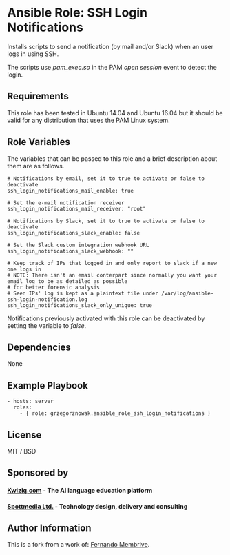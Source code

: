 # Ansible Role: SSH Login Notifications


Installs scripts to send a notification (by mail and/or Slack) when an user logs in using SSH.

The scripts use *pam_exec.so* in the PAM *open session* event to detect the login.

## Requirements

This role has been tested in Ubuntu 14.04 and Ubuntu 16.04 but it should be valid for any distribution that uses the PAM Linux system.

## Role Variables

The variables that can be passed to this role and a brief description about them are as follows.

```
# Notifications by email, set it to true to activate or false to deactivate
ssh_login_notifications_mail_enable: true

# Set the e-mail notification receiver
ssh_login_notifications_mail_receiver: "root"

# Notifications by Slack, set it to true to activate or false to deactivate
ssh_login_notifications_slack_enable: false

# Set the Slack custom integration webhook URL
ssh_login_notifications_slack_webhook: ""

# Keep track of IPs that logged in and only report to slack if a new one logs in
# NOTE: There isn't an email conterpart since normally you want your email log to be as detailed as possible
# for better forensic analysis
# Seen IPs' log is kept as a plaintext file under /var/log/ansible-ssh-login-notification.log
ssh_login_notifications_slack_only_unique: true
```

Notifications previously activated with this role can be deactivated by setting the variable to *false*. 

## Dependencies

None

## Example Playbook

```
- hosts: server
  roles:
    - { role: grzegorznowak.ansible_role_ssh_login_notifications }
```

## License

MIT / BSD

## Sponsored by

#### [Kwiziq.com](https://www.kwiziq.com) - The AI language education platform
#### [Spottmedia Ltd.](http://www.spottmedia.com) - Technology design, delivery and consulting

## Author Information

This is a fork from a work of:
[Fernando Membrive](https://membrive.net).

